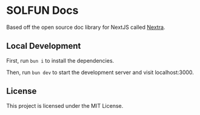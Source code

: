 # SOLFUN Docs

Based off the open source doc library for NextJS called [Nextra](https://nextra.site).

## Local Development

First, run `bun i` to install the dependencies.

Then, run `bun dev` to start the development server and visit localhost:3000.

## License

This project is licensed under the MIT License.
